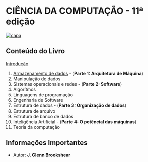 # CIÊNCIA DA COMPUTAÇÃO - 11ª edição

[![capa](https://images-submarino.b2w.io/produtos/01/00/item/113957/5/113957538SZ.jpg)](https://drive.google.com/file/d/18Cz9IFiClIDEy076iNxcVTZY8LsRf5Hg/view)

## Conteúdo do Livro

[Introdução](https://github.com/Darlley/ExerciciosLivros/tree/master/tecnologia/cienciacomputacao1/capitulo0)
1. [Armazenamento de dados](https://github.com/Darlley/ExerciciosLivros/tree/master/tecnologia/cienciacomputacao1/capitulo1) - (**Parte 1: Arquitetura de Máquina**)
1. Manipulação de dados
1. Sistemas operacionais e redes - (**Parte 2: Software**)
1. Algorítmos
1. Linguagens de programação
1. Engenharia de Software
1. Estrutura de dados - (**Parte 3: Organização de dados**)
1. Estrutura de arquivo
1. Estrutura de banco de dados
1. Inteligência Artificial - (**Parte 4: O potêncial das máquinas**)
1. Teoria da computação

## Informações Importantes

- Autor: **J. Glenn Brookshear**

